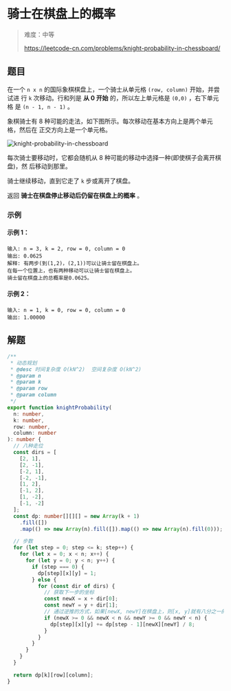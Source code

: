 # 骑士在棋盘上的概率

> 难度：中等
>
> https://leetcode-cn.com/problems/knight-probability-in-chessboard/

## 题目

在一个 `n x n` 的国际象棋棋盘上，一个骑士从单元格 `(row, column)` 开始，并尝试进
行 `k` 次移动。行和列是 **从 0 开始** 的，所以左上单元格是 `(0,0)` ，右下单元格
是 `(n - 1, n - 1)` 。

象棋骑士有 8 种可能的走法，如下图所示。每次移动在基本方向上是两个单元格，然后在
正交方向上是一个单元格。

![knight-probability-in-chessboard](https://user-images.githubusercontent.com/54696834/159101982-e9af0449-2fd6-4619-907f-aca77df727a7.png)

每次骑士要移动时，它都会随机从 8 种可能的移动中选择一种(即使棋子会离开棋盘)，然
后移动到那里。

骑士继续移动，直到它走了 `k` 步或离开了棋盘。

返回 **骑士在棋盘停止移动后仍留在棋盘上的概率** 。

### 示例

#### 示例 1：

```
输入: n = 3, k = 2, row = 0, column = 0
输出: 0.0625
解释: 有两步(到(1,2)，(2,1))可以让骑士留在棋盘上。
在每一个位置上，也有两种移动可以让骑士留在棋盘上。
骑士留在棋盘上的总概率是0.0625。
```

#### 示例 2：

```
输入: n = 1, k = 0, row = 0, column = 0
输出: 1.00000
```

## 解题

```typescript
/**
 * 动态规划
 * @desc 时间复杂度 O(kN^2)  空间复杂度 O(kN^2)
 * @param n
 * @param k
 * @param row
 * @param column
 */
export function knightProbability(
  n: number,
  k: number,
  row: number,
  column: number
): number {
  // 八种走位
  const dirs = [
    [2, 1],
    [2, -1],
    [-2, 1],
    [-2, -1],
    [1, 2],
    [-1, 2],
    [1, -2],
    [-1, -2]
  ];
  const dp: number[][][] = new Array(k + 1)
    .fill([])
    .map(() => new Array(n).fill([]).map(() => new Array(n).fill(0)));

  // 步数
  for (let step = 0; step <= k; step++) {
    for (let x = 0; x < n; x++) {
      for (let y = 0; y < n; y++) {
        if (step === 0) {
          dp[step][x][y] = 1;
        } else {
          for (const dir of dirs) {
            // 获取下一步的坐标
            const newX = x + dir[0];
            const newY = y + dir[1];
            // 通过逆推的方式，如果[newX, newY]在棋盘上，则[x, y]就有八分之一的概率不会出界
            if (newX >= 0 && newX < n && newY >= 0 && newY < n) {
              dp[step][x][y] += dp[step - 1][newX][newY] / 8;
            }
          }
        }
      }
    }
  }

  return dp[k][row][column];
}
```

